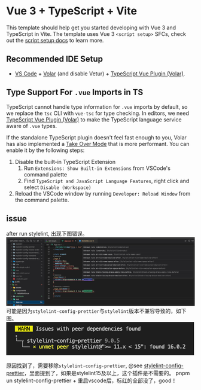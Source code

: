 # Vue 3 + TypeScript + Vite

This template should help get you started developing with Vue 3 and TypeScript in Vite. The template uses Vue 3 `<script setup>` SFCs, check out the [script setup docs](https://v3.vuejs.org/api/sfc-script-setup.html#sfc-script-setup) to learn more.

## Recommended IDE Setup

- [VS Code](https://code.visualstudio.com/) + [Volar](https://marketplace.visualstudio.com/items?itemName=Vue.volar) (and disable Vetur) + [TypeScript Vue Plugin (Volar)](https://marketplace.visualstudio.com/items?itemName=Vue.vscode-typescript-vue-plugin).

## Type Support For `.vue` Imports in TS

TypeScript cannot handle type information for `.vue` imports by default, so we replace the `tsc` CLI with `vue-tsc` for type checking. In editors, we need [TypeScript Vue Plugin (Volar)](https://marketplace.visualstudio.com/items?itemName=Vue.vscode-typescript-vue-plugin) to make the TypeScript language service aware of `.vue` types.

If the standalone TypeScript plugin doesn't feel fast enough to you, Volar has also implemented a [Take Over Mode](https://github.com/johnsoncodehk/volar/discussions/471#discussioncomment-1361669) that is more performant. You can enable it by the following steps:

1. Disable the built-in TypeScript Extension
   1. Run `Extensions: Show Built-in Extensions` from VSCode's command palette
   2. Find `TypeScript and JavaScript Language Features`, right click and select `Disable (Workspace)`
2. Reload the VSCode window by running `Developer: Reload Window` from the command palette.

## issue

after run stylelint, 出现下图错误。
![stylelint-error](./src/shortcuts/stylelint-error.jpg)
可能是因为`stylelint-config-prettier`与`stylelint`版本不兼容导致的，如下图。
![stylelint-conflict](./src/shortcuts/stylelint-conflict.png)

原因找到了，需要移除`stylelint-config-prettier`, @see [stylelint-config-prettier](https://github.com/prettier/stylelint-config-prettier)，里面提到了，如果是stylelint15及以上，这个插件是不需要的。
pnpm un stylelint-config-prettier + 重启vscode后，标红的全部没了，good！
